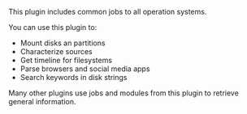 This plugin includes common jobs to all operation systems.

You can use this plugin to:

- Mount disks an partitions
- Characterize sources
- Get timeline for filesystems
- Parse browsers and social media apps
- Search keywords in disk strings

Many other plugins use jobs and modules from this plugin to retrieve general information.
